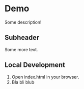 # Demo

Some description!

## Subheader

Some more text.

## Local Development

1. Open index.html in your browser.
2. Bla bli blub